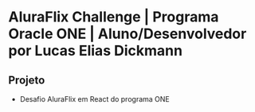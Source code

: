 # AluraFlix Challenge | Programa Oracle ONE | Aluno/Desenvolvedor por Lucas Elias Dickmann

## Projeto
- Desafio AluraFlix em React do programa ONE